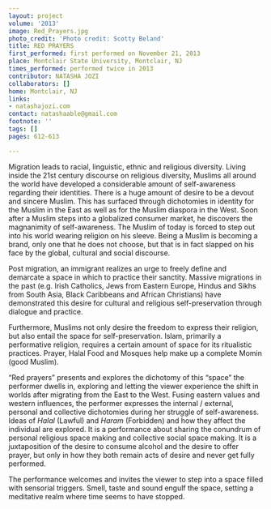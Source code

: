 ```yaml
---
layout: project
volume: '2013'
image: Red_Prayers.jpg
photo_credit: 'Photo credit: Scotty Beland'
title: RED PRAYERS
first_performed: first performed on November 21, 2013
place: Montclair State University, Montclair, NJ
times_performed: performed twice in 2013
contributor: NATASHA JOZI
collaborators: []
home: Montclair, NJ
links:
- natashajozi.com
contact: natashaable@gmail.com
footnote: ''
tags: []
pages: 612-613

---
```


Migration leads to racial, linguistic, ethnic and religious diversity. Living inside the 21st century discourse on religious diversity, Muslims all around the world have developed a considerable amount of self-awareness regarding their identities. There is a huge amount of desire to be a devout and sincere Muslim. This has surfaced through dichotomies in identity for the Muslim in the East as well as for the Muslim diaspora in the West. Soon after a Muslim steps into a globalized consumer market, he discovers the magnanimity of self-awareness. The Muslim of today is forced to step out into his world wearing religion on his sleeve. Being a Muslim is becoming a brand, only one that he does not choose, but that is in fact slapped on his face by the global, cultural and social discourse.

Post migration, an immigrant realizes an urge to freely define and demarcate a space in which to practice their sanctity. Massive migrations in the past (e.g. Irish Catholics, Jews from Eastern Europe, Hindus and Sikhs from South Asia, Black Caribbeans and African Christians) have demonstrated this desire for cultural and religious self-preservation through dialogue and practice.

Furthermore, Muslims not only desire the freedom to express their religion, but also entail the space for self-preservation. Islam, primarily a performative religion, requires a certain amount of space for its ritualistic practices. Prayer, Halal Food and Mosques help make up a complete Momin (good Muslim).

“Red prayers” presents and explores the dichotomy of this “space” the performer dwells in, exploring and letting the viewer experience the shift in worlds after migrating from the East to the West. Fusing eastern values and western influences, the performer expresses the internal / external, personal and collective dichotomies during her struggle of self-awareness. Ideas of _Halal_ (Lawful) and _Haram_ (Forbidden) and how they affect the individual are explored. It is a performance about sharing the conundrum of personal religious space making and collective social space making. It is a juxtaposition of the desire to consume alcohol and the desire to offer prayer, but only in how they both remain acts of desire and never get fully performed.

The performance welcomes and invites the viewer to step into a space filled with sensorial triggers. Smell, taste and sound engulf the space, setting a meditative realm where time seems to have stopped.
